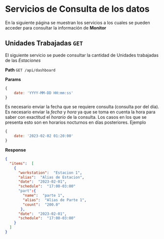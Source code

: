 


# Servicios de Consulta de los datos

En la siguiente página se muestran los servicios a los cuales se pueden acceder para consultar la información de **Monitor**

## Unidades Trabajadas `GET`
El siguiente servicio se puede consultar la cantidad de Unidades trabajadas de las _Estaciones_

**Path**
`GET /api/dashboard`

**Params**
```js
{
	date: 'YYYY-MM-DD HH:mm:ss'
}
```
Es necesario enviar la fecha que se requiere consulta (consulta por del día). Es necesario enviar la *fecha* y *hora* ya que se toma en cuenta la hora para saber con exactitud el *horario* de la consulta. Los casos en los que se presenta esto son en horarios nocturnos en días posteriores. Ejemplo

```js
{
	date: '2023-02-02 01:20:00'
}
```
**Response**
```json
{
  "items":  [
    {
      "workstation":  "Estacion 1",
      "alias":  "Alias de Estacion",
      "date":  "2023-02-01",
      "schedule":  "17:00-03:00"
      "part":{
        "name":  "parte 1",
        "alias":  "Alias de Parte 1",
        "count":  "200.0"
	   },
      "date":  "2023-02-01",
	  "schedule":  "17:00-03:00"
	}
  ]
}
```


<!--stackedit_data:
eyJoaXN0b3J5IjpbLTEwNzU3MTU5MTYsMTAzMDYxMjMzOV19
-->
